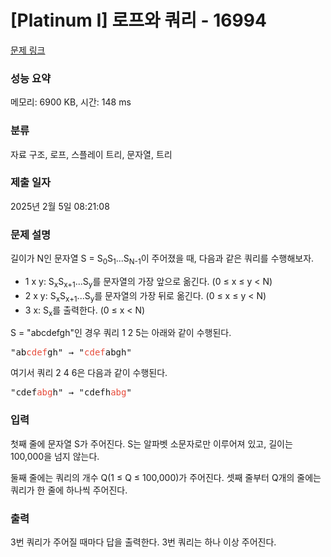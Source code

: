 # [Platinum I] 로프와 쿼리 - 16994 

[문제 링크](https://www.acmicpc.net/problem/16994) 

### 성능 요약

메모리: 6900 KB, 시간: 148 ms

### 분류

자료 구조, 로프, 스플레이 트리, 문자열, 트리

### 제출 일자

2025년 2월 5일 08:21:08

### 문제 설명

<p>길이가 N인 문자열 S = S<sub>0</sub>S<sub>1</sub>...S<sub>N-1</sub>이 주어졌을 때, 다음과 같은 쿼리를 수행해보자.</p>

<ul>
	<li>1 x y: S<sub>x</sub>S<sub>x+1</sub>...S<sub>y</sub>를 문자열의 가장 앞으로 옮긴다. (0 ≤ x ≤ y < N)</li>
	<li>2 x y: S<sub>x</sub>S<sub>x+1</sub>...S<sub>y</sub>를 문자열의 가장 뒤로 옮긴다. (0 ≤ x ≤ y < N)</li>
	<li>3 x: S<sub>x</sub>를 출력한다. (0 ≤ x < N)</li>
</ul>

<p>S = "abcdefgh"인 경우 쿼리 1 2 5는 아래와 같이 수행된다.</p>

<pre>"ab<span style="color:#e74c3c;">cdef</span>gh" → "<span style="color:#e74c3c;">cdef</span>abgh"
</pre>

<p>여기서 쿼리 2 4 6은 다음과 같이 수행된다.</p>

<pre>"cdef<span style="color:#e74c3c;">abg</span>h" → "cdefh<span style="color:#e74c3c;">abg</span>"</pre>

### 입력 

 <p>첫째 줄에 문자열 S가 주어진다. S는 알파벳 소문자로만 이루어져 있고, 길이는 100,000을 넘지 않는다.</p>

<p>둘째 줄에는 쿼리의 개수 Q(1 ≤ Q ≤ 100,000)가 주어진다. 셋째 줄부터 Q개의 줄에는 쿼리가 한 줄에 하나씩 주어진다.</p>

### 출력 

 <p>3번 쿼리가 주어질 때마다 답을 출력한다. 3번 쿼리는 하나 이상 주어진다.</p>

